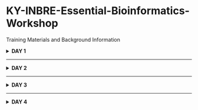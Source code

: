 # KY-INBRE-Essential-Bioinformatics-Workshop
Training Materials and Background Information 
<details>
<summary><strong>DAY 1</strong></summary>

## PRE-WORKSHOP SURVEY
Please complete the following [survey](https://nam04.safelinks.protection.outlook.com/?url=https%3A%2F%2Fdocs.google.com%2Fforms%2Fd%2Fe%2F1FAIpQLSc9Wg7b1Vzz-D5bdjEmG955jCwQiMDIelXFvC1YcpiwVC0oWA%2Fviewform%3Fusp%3Dsharing%26ouid%3D111233545817712152156&data=05%7C02%7Cmark.farman%40uky.edu%7C849cb2881507477b935a08ddc3a50579%7C2b30530b69b64457b818481cb53d42ae%7C0%7C0%7C638881835727713398%7CUnknown%7CTWFpbGZsb3d8eyJFbXB0eU1hcGkiOnRydWUsIlYiOiIwLjAuMDAwMCIsIlAiOiJXaW4zMiIsIkFOIjoiTWFpbCIsIldUIjoyfQ%3D%3D%7C0%7C%7C%7C&sdata=aamCFEEiN4fbHdCG8aowh%2FR9Mzppqt2xOHN1ijRaVnY%3D&reserved=0) which seeks information about your academic background, your familiarity with bioinformatics, and motivation for attending the workshop.

### Presentation 1. [Introduction to the Workshop](/LECTURES/Presentation1_Intro.pptx)
Motivation, goals, and workshop structure.
### MODULE 1. Learning to work in the UNIX command line environment
[MODULE1_UNIX Training Manual](https://github.com/actapia/uky-ngs-workshop-user-install/blob/main/docs/nocopy/Module_1_Unix.pdf).

Here is a handy [Unix Cheat Sheet](https://github.com/actapia/uky-ngs-workshop-user-install/blob/main/docs/Unix_Cheat_Sheet.pdf) that includes most of the commands necessary to perform a wide range of bioinformatic data processing tasks.
</details>

---

<details>
<summary><strong>DAY 2</strong></summary>

### MODULE 2. Sequence Quality Assessement and Trimming

### Presentation 2. [Sequence Data: Acquisition and Processing](/LECTURES/Presentation2_Sequences.pptx)

### Activities
We will use [FASTQC](https://www.bioinformatics.babraham.ac.uk/projects/fastqc/) to analyze sequence quality and visualize in a convenient browser. Poor quality sequence, as well as contaminating adaptors, will then be trimmed using [Trimmomatic](http://www.usadellab.org/cms/?page=trimmomatic) ([Bolger et al. 2014](https://academic.oup.com/bioinformatics/article/30/15/2114/2390096). 

#### Resources
[MODULE2_SEQUENCES Training Manual](https://github.com/actapia/uky-ngs-workshop-user-install/blob/main/docs/nocopy/Module_2_Sequences.pdf).

Link to [Illumina Cycle Sequencing Video](https://www.youtube.com/watch?v=fCd6B5HRaZ8).

Link to [ASCII Table](https://i0.wp.com/pediaa.com/wp-content/uploads/2018/08/Difference-Between-ASCII-and-EBCDIC_Figure-1.png?resize=600%2C500).

---

### MODULE 3. De Novo Genome Assembly

### Presentation 3. [Genome Assembly](/LECTURES/Presentation3_Assembly.pptx)

### Activities
First we will explore the use of [Velvet Advisor](https://dna.med.monash.edu/~torsten/velvet_advisor/) to identify a starting k-mer value for assembling a bacterial genome. We will then apply [VelvetOptimiser](https://github.com/tseemann/VelvetOptimiser) to generate assemblies over a range of suitable k-mer values using [velvet](https://github.com/dzerbino/velvet) software ([Zerbino & Birney, 2008](https://pmc.ncbi.nlm.nih.gov/articles/PMC2952100/pdf/nihms-234285.pdf); [Zerbino et al. 2010](https://pmc.ncbi.nlm.nih.gov/articles/PMC2952100/pdf/nihms-234285.pdf)). VelvetOptimiser will report the k-value (as well as other parameters) that produced the "optimal" genome assembly (depending on the criteria we set).

We will then learn how to use [Bandage](http://rrwick.github.io/Bandage/) ([Wick et al. 2015](https://academic.oup.com/bioinformatics/article/31/20/3350/196114)) to explore genome assembly graphs to gain insights into connectivity between genomic contigs that are not accessible from the genome assembly itself.

#### Resources
[MODULE3_GENOME_ASSEMBLY Training Manual](https://github.com/actapia/uky-ngs-workshop-user-install/blob/main/docs/nocopy/Module_3_Assembly.pdf).

</details>

---

<details>
<summary><strong>DAY 3</strong></summary>

### MODULE 4. Sequence Comparison using Local BLAST

### Presentation 4. [BLAST](/LECTURES/Presentation4_BLAST.pptx)

#### Activities
Most participants will be familiar with using [BLAST]([Altshul et al. 1990](https://www.sciencedirect.com/science/article/pii/S0022283605803602?via%3Dihub); [ Camacho et al. 2009](https://bmcbioinformatics.biomedcentral.com/articles/10.1186/1471-2105-10-421)) to search for sequence similarities by using NCBI's [BLAST web portal](https://blast.ncbi.nlm.nih.gov/Blast.cgi). We will first (re)familiarize ourselves with the search capabilities of the online service. Then, we will learn how to perform BLAST searches on a local computer, which allows querying of both remote and local sequence databases.

#### Resources

[MODULE4_BLAST Training Manual](https://github.com/actapia/uky-ngs-workshop-user-install/blob/main/docs/nocopy/Module_4_BLAST.pdf)

Link to the [NCBI BLAST manual](https://www.ncbi.nlm.nih.gov/books/NBK569839/) that explains all available options.

---

### MODULE 5. De Novo Gene Prediction

### Presentation 5. [GENE PREDICTION](/LECTURES/Presentation5_Gene_Prediction.pptx)

### Activities
Here, we will use an existing genome annotation for one strain (FH) of the fungus, _Pyricularia oryzae_ to generate a training set for predicting genes in a second strain (70-15). This training set will be used to generate gene predictions using two software programs, [SNAP](https://github.com/KorfLab/SNAP) ([Korf, 2014](https://bmcbioinformatics.biomedcentral.com/articles/10.1186/1471-2105-5-59)) and [AUGUSTUS](https://github.com/Gaius-Augustus/Augustus) ([Stanke et al. 2006](https://academic.oup.com/nar/article/34/suppl_2/W435/2505582)). Lastly, we will integrate the two gene predictions along with supporting evidence - including BLAST matches to known proteins and RNASeq data - using a program called [MAKER](https://www.yandell-lab.org/software/maker.html) ([Cantarel et al. 2008](https://genome.cshlp.org/content/18/1/188)), which produces a consensus set of gene models.

#### Resources

[MODULE5_GENE_PREDICTION Training Manual](https://github.com/actapia/uky-ngs-workshop-user-install/blob/main/docs/nocopy/Module_5_Gene_Prediction.pdf)
</details>

---

<details>
<summary><strong>DAY 4</strong></summary>
<br>

### MODULE 6. Transcript Assembly and Differential Gene Expression Analysis
[MODULE6_RNASEQ Training Manual](https://github.com/actapia/uky-ngs-workshop-user-install/blob/main/docs/nocopy/Module_6_RNAseq.pdf)

### MODULE 7. Identifying Genetic Variants
[MODULE7_VARIANT_CALLING Training Manual](https://github.com/actapia/uky-ngs-workshop-user-install/blob/main/docs/nocopy/Module_7_Variant_Calling.pdf)

### MODULE 8. Visualizing data in a Genome Browser
[MODULE8_IGV Training Manual](https://github.com/actapia/uky-ngs-workshop-user-install/blob/main/docs/nocopy/Module_8_IGV.pdf)
</details>
